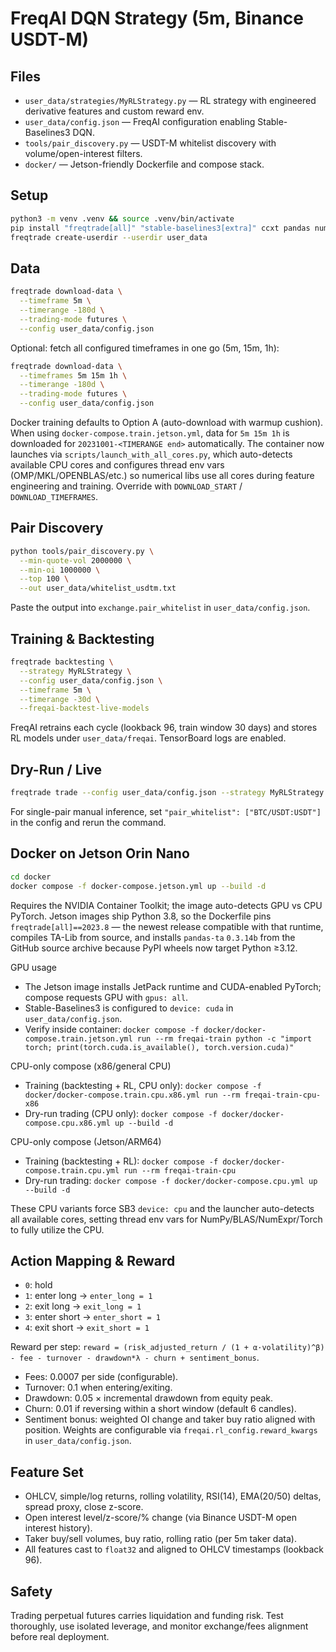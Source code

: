 # FreqAI DQN Strategy (5m, Binance USDT-M)

## Files
- `user_data/strategies/MyRLStrategy.py` — RL strategy with engineered derivative features and custom reward env.
- `user_data/config.json` — FreqAI configuration enabling Stable-Baselines3 DQN.
- `tools/pair_discovery.py` — USDT-M whitelist discovery with volume/open-interest filters.
- `docker/` — Jetson-friendly Dockerfile and compose stack.

## Setup
```bash
python3 -m venv .venv && source .venv/bin/activate
pip install "freqtrade[all]" "stable-baselines3[extra]" ccxt pandas numpy
freqtrade create-userdir --userdir user_data
```

## Data
```bash
freqtrade download-data \
  --timeframe 5m \
  --timerange -180d \
  --trading-mode futures \
  --config user_data/config.json
```

Optional: fetch all configured timeframes in one go (5m, 15m, 1h):
```bash
freqtrade download-data \
  --timeframes 5m 15m 1h \
  --timerange -180d \
  --trading-mode futures \
  --config user_data/config.json
```

Docker training defaults to Option A (auto-download with warmup cushion). When using
`docker-compose.train.jetson.yml`, data for `5m 15m 1h` is downloaded for
`20231001-<TIMERANGE end>` automatically. The container now launches via
`scripts/launch_with_all_cores.py`, which auto-detects available CPU cores and
configures thread env vars (OMP/MKL/OPENBLAS/etc.) so numerical libs use all
cores during feature engineering and training. Override with `DOWNLOAD_START` /
`DOWNLOAD_TIMEFRAMES`.

## Pair Discovery
```bash
python tools/pair_discovery.py \
  --min-quote-vol 2000000 \
  --min-oi 1000000 \
  --top 100 \
  --out user_data/whitelist_usdtm.txt
```
Paste the output into `exchange.pair_whitelist` in `user_data/config.json`.

## Training & Backtesting
```bash
freqtrade backtesting \
  --strategy MyRLStrategy \
  --config user_data/config.json \
  --timeframe 5m \
  --timerange -30d \
  --freqai-backtest-live-models
```
FreqAI retrains each cycle (lookback 96, train window 30 days) and stores RL models under `user_data/freqai`. TensorBoard logs are enabled.

## Dry-Run / Live
```bash
freqtrade trade --config user_data/config.json --strategy MyRLStrategy --dry-run
```
For single-pair manual inference, set `"pair_whitelist": ["BTC/USDT:USDT"]` in the config and rerun the command.

## Docker on Jetson Orin Nano
```bash
cd docker
docker compose -f docker-compose.jetson.yml up --build -d
```
Requires the NVIDIA Container Toolkit; the image auto-detects GPU vs CPU PyTorch. Jetson images ship Python 3.8, so the Dockerfile pins `freqtrade[all]==2023.8` — the newest release compatible with that runtime, compiles TA-Lib from source, and installs `pandas-ta` `0.3.14b` from the GitHub source archive because PyPI wheels now target Python ≥3.12.

GPU usage
- The Jetson image installs JetPack runtime and CUDA-enabled PyTorch; compose requests GPU with `gpus: all`.
- Stable-Baselines3 is configured to `device: cuda` in `user_data/config.json`.
- Verify inside container:
  `docker compose -f docker/docker-compose.train.jetson.yml run --rm freqai-train python -c "import torch; print(torch.cuda.is_available(), torch.version.cuda)"`

CPU-only compose (x86/general CPU)
- Training (backtesting + RL, CPU only):
  `docker compose -f docker/docker-compose.train.cpu.x86.yml run --rm freqai-train-cpu-x86`
- Dry-run trading (CPU only):
  `docker compose -f docker/docker-compose.cpu.x86.yml up --build -d`

CPU-only compose (Jetson/ARM64)
- Training (backtesting + RL):
  `docker compose -f docker/docker-compose.train.cpu.yml run --rm freqai-train-cpu`
- Dry-run trading:
  `docker compose -f docker/docker-compose.cpu.yml up --build -d`

These CPU variants force SB3 `device: cpu` and the launcher auto-detects all
available cores, setting thread env vars for NumPy/BLAS/NumExpr/Torch to fully
utilize the CPU.

## Action Mapping & Reward
- `0`: hold
- `1`: enter long → `enter_long = 1`
- `2`: exit long → `exit_long = 1`
- `3`: enter short → `enter_short = 1`
- `4`: exit short → `exit_short = 1`

Reward per step:
`reward = (risk_adjusted_return / (1 + α·volatility)^β) - fee - turnover - drawdown*λ - churn + sentiment_bonus`.
- Fees: 0.0007 per side (configurable).
- Turnover: 0.1 when entering/exiting.
- Drawdown: 0.05 × incremental drawdown from equity peak.
- Churn: 0.01 if reversing within a short window (default 6 candles).
- Sentiment bonus: weighted OI change and taker buy ratio aligned with position.
Weights are configurable via `freqai.rl_config.reward_kwargs` in `user_data/config.json`.

## Feature Set
- OHLCV, simple/log returns, rolling volatility, RSI(14), EMA(20/50) deltas, spread proxy, close z-score.
- Open interest level/z-score/% change (via Binance USDT-M open interest history).
- Taker buy/sell volumes, buy ratio, rolling ratio (per 5m taker data).
- All features cast to `float32` and aligned to OHLCV timestamps (lookback 96).

## Safety
Trading perpetual futures carries liquidation and funding risk. Test thoroughly, use isolated leverage, and monitor exchange/fees alignment before real deployment.
